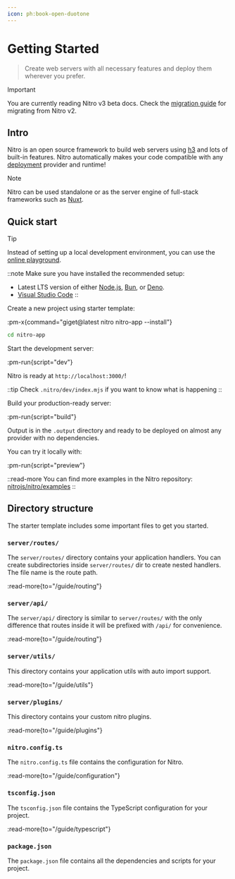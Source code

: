 ```yaml
---
icon: ph:book-open-duotone
---
```


# Getting Started

> Create web servers with all necessary features and deploy them wherever you prefer.

> [!IMPORTANT]
> You are currently reading Nitro v3 beta docs.
> Check the [migration guide](/guide/migration) for migrating from Nitro v2.

## Intro

Nitro is an open source framework to build web servers using [h3](https://h3.dev/) and lots of built-in features.
Nitro automatically makes your code compatible with any [deployment](/deploy) provider and runtime!

> [!NOTE]
> Nitro can be used standalone or as the server engine of full-stack frameworks such as [Nuxt](https://nuxt.com).


## Quick start

> [!TIP]
> Instead of setting up a local development environment, you can use the [online playground](https://stackblitz.com/github/nitrojs/nitro/tree/main/examples/hello-world).

::note
Make sure you have installed the recommended setup:

- Latest LTS version of either [Node.js](https://nodejs.org/en), [Bun](https://bun.sh/), or [Deno](https://deno.com/).
- [Visual Studio Code](https://code.visualstudio.com/)
::

Create a new project using starter template:

:pm-x{command="giget@latest nitro nitro-app --install"}


```sh
cd nitro-app
```

Start the development server:

:pm-run{script="dev"}

Nitro is ready at `http://localhost:3000/`!

::tip
Check `.nitro/dev/index.mjs` if you want to know what is happening
::

Build your production-ready server:

:pm-run{script="build"}

Output is in the `.output` directory and ready to be deployed on almost any provider with no dependencies.

You can try it locally with:

:pm-run{script="preview"}

::read-more
You can find more examples in the Nitro repository: [nitrojs/nitro/examples](https://github.com/nitrojs/nitro/tree/main/examples)
::

## Directory structure

The starter template includes some important files to get you started.

### `server/routes/`

The `server/routes/` directory contains your application handlers. You can create subdirectories inside `server/routes/` dir to create nested handlers. The file name is the route path.

:read-more{to="/guide/routing"}

### `server/api/`

The `server/api/` directory is similar to `server/routes/` with the only difference that routes inside it will be prefixed with `/api/` for convenience.

:read-more{to="/guide/routing"}

### `server/utils/`

This directory contains your application utils with auto import support.

:read-more{to="/guide/utils"}

### `server/plugins/`

This directory contains your custom nitro plugins.

:read-more{to="/guide/plugins"}

### `nitro.config.ts`

The `nitro.config.ts` file contains the configuration for Nitro.

:read-more{to="/guide/configuration"}

### `tsconfig.json`

The `tsconfig.json` file contains the TypeScript configuration for your project.

:read-more{to="/guide/typescript"}

### `package.json`

The `package.json` file contains all the dependencies and scripts for your project.

